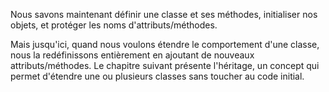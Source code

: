Nous savons maintenant définir une classe et ses méthodes, initialiser nos objets, et protéger les noms d'attributs/méthodes.

Mais jusqu'ici, quand nous voulons étendre le comportement d'une classe, nous la redéfinissons entièrement en ajoutant de nouveaux attributs/méthodes.
Le chapitre suivant présente l'héritage, un concept qui permet d'étendre une ou plusieurs classes sans toucher au code initial.

